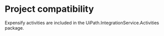 ﻿# Project compatibility

Expensify activities are included in the
            UiPath.IntegrationService.Activities package.




|  |
| ---
